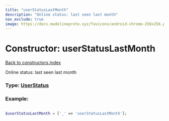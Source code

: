 ```yaml
---
title: "userStatusLastMonth"
description: "Online status: last seen last month"
nav_exclude: true
image: https://docs.madelineproto.xyz/favicons/android-chrome-256x256.png
---
```

# Constructor: userStatusLastMonth  
[Back to constructors index](/API_docs/constructors/index.html)



Online status: last seen last month




### Type: [UserStatus](/API_docs/types/UserStatus.html)


### Example:

```php

$userStatusLastMonth = ['_' => 'userStatusLastMonth'];
```  
